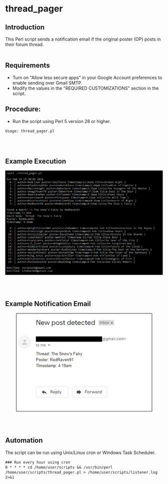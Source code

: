 # thread_pager

## Introduction

This Perl script sends a notification email if the original poster (OP) posts in their forum thread.
<br><br>

## Requirements
  - Turn on "Allow less secure apps" in your Google Account preferences to enable sending
    over Gmail SMTP.
  - Modify the values in the "REQUIRED CUSTOMIZATIONS" section in the script.

## Procedure:
  - Run the script using Perl 5 version 28 or higher.
```
Usage: thread_pager.pl
```
<br><br>
  
## Example Execution

<p align="center">
<img src="media/example_output.png" alt="Example Execution"/>
</p>
<br><br>

## Example Notification Email

<p align="center">
<img src="media/example_email.png" alt="Example Email"/>
</p>
<br><br>

## Automation

The script can be run using Unix/Linux cron or Windows Task Scheduler.
```
### Run every hour using cron
0 * * * * cd /home/user/scripts && /usr/bin/perl /home/user/scripts/thread_pager.pl > /home/user/scripts/listener.log 2>&1
```
